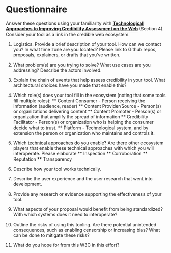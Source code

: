 # Questionnaire 

Answer these questions using your familiarity with __<a href="https://www.w3.org/2018/10/credibility-tech/">Technological Approaches to Improving Credibility Assessment on the Web</a>__ (Section 4). Consider your tool as a link in the credible web ecosystem. 

1. Logistics. Provide a brief description of your tool. How can we contact you? In what time zone are you located? Please link to Github repos, proposals, explainers, or drafts that you’ve written.

2. What problem(s) are you trying to solve? What use cases are you addressing? Describe the actors involved.

3. Explain the chain of events that help assess credibility in your tool. What architectural choices have you made that enable this?

4. Which role(s) does your tool fill in the ecosystem (noting that some tools fill multiple roles):
** Content Consumer - Person receiving the information (audience, reader)
** Content Provider/Source - Person(s) or organizations delivering content 
** Content Promoter - Person(s) or organization that amplify the spread of information
** Credibility Facilitator - Person(s) or organization who is helping the consumer decide what to trust.
** Platform - Technological system, and by extension the person or organization who maintains and controls it. 

5. Which <a href="https://www.w3.org/2018/10/credibility-tech/#h.32pkwj5grlt3">technical approaches</a> do you enable? Are there other ecosystem players that enable these technical approaches with which you will interoperate. Please elaborate
** Inspection
** Corroboration
** Reputation
** Transparency

6. Describe how your tool works technically.

7. Describe the user experience and the user research that went into development. 

8. Provide any research or evidence supporting the effectiveness of your tool.

9. What aspects of your proposal would benefit from being standardized? With which systems does it need to interoperate?
 
10. Outline the risks of using this tooling. Are there potential unintended consequences, such as enabling censorship or increasing bias? What can be done to mitigate these risks?

11. What do you hope for from this W3C in this effort?


